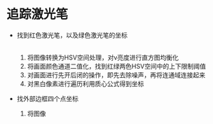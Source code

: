 # 追踪激光笔
+ 找到红色激光笔，以及绿色激光笔的坐标<br><br>
  1. 将图像转换为HSV空间处理，对v亮度进行直方图均衡化
  2. 将画面颜色通道二值化，找到红绿两色HSV空间中的上下限制阈值
  3. 对画面进行先开后闭的操作，即先去除噪声，再将连通域连接起来
  4. 对黑白像素进行遍历利用质心公式得到坐标

+ 找外部边框四个点坐标
  1. 将图像
  